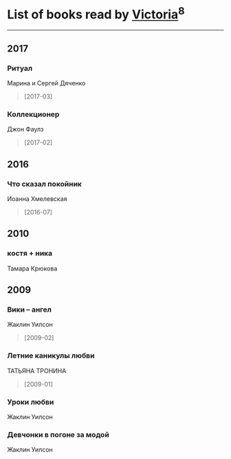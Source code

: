 # List of books read by [Victoria](http://vk.com/id79282053)<sup>8</sup>
---

## 2017

### Ритуал
Марина и Сергей Дяченко
> [2017-03] 


### Коллекционер
Джон Фаулз
> [2017-02] 



## 2016

### Что сказал покойник
Иоанна Хмелевская
> [2016-07] 



## 2010

### костя + ника
Тамара Крюкова



## 2009

### Вики – ангел
Жаклин Уилсон
> [2009-02] 


### Летние каникулы любви
ТАТЬЯНА ТРОНИНА
> [2009-01] 


### Уроки любви
Жаклин Уилсон


### Девчонки в погоне за модой
Жаклин Уилсон



